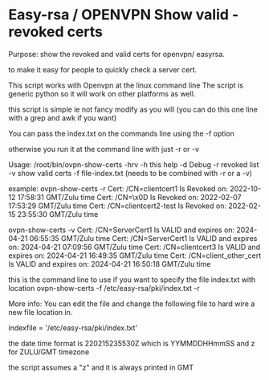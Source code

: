 # Easy-rsa / OPENVPN Show valid - revoked certs

Purpose: show the revoked and valid certs for openvpn/ easyrsa.

to make it easy for people to quickly check a server cert.

This script works with Openvpn at the linux command line 
    The script is generic python so it will work on other platforms as well.

this script is simple ie not fancy modify as you will (you can do this one line with a grep and awk if you want)

You can pass the index.txt on the commands line using the -f option

otherwise you run it at the command line with just -r or -v

Usage: /root/bin/ovpn-show-certs -hrv
-h this help
-d Debug
-r revoked list
-v show valid certs
-f file-index.txt (needs to be combined with -r or a -v)

example:
ovpn-show-certs -r
Cert: /CN=clientcert1 Is Revoked on: 2022-10-12 17:58:31 GMT/Zulu time
Cert: /CN=\x0D Is Revoked on: 2022-02-07 17:53:29 GMT/Zulu time
Cert: /CN=clientcert2-test Is Revoked on: 2022-02-15 23:55:30 GMT/Zulu time

ovpn-show-certs -v
Cert: /CN=ServerCert1 Is VALID and expires on: 2024-04-21 06:55:35 GMT/Zulu time
Cert: /CN=ServerCert1 Is VALID and expires on: 2024-04-21 07:09:56 GMT/Zulu time
Cert: /CN=clientcert3 Is VALID and expires on: 2024-04-21 16:49:35 GMT/Zulu time
Cert: /CN=client_other_cert Is VALID and expires on: 2024-04-21 16:50:18 GMT/Zulu time

this is the command line to use if you want to specify the file index.txt with location
ovpn-show-certs -f /etc/easy-rsa/pki/index.txt -r

More info:
You can edit the file and change the following file to hard wire a new file location in.

indexfile = '/etc/easy-rsa/pki/index.txt'

the date time format is
220215235530Z which is YYMMDDHHmmSS and z for ZULU/GMT timezone 

the script assumes a "z" and it is always printed in GMT

